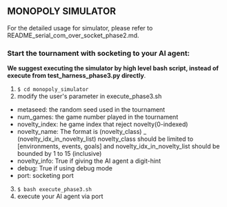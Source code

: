 ## MONOPOLY SIMULATOR

For the detailed usage for simulator, please refer to README_serial_com_over_socket_phase2.md.


### Start the tournament with socketing to your AI agent:

__We suggest executing the simulator by high level bash script, instead of execute from test_harness_phase3.py directly__.

1. ```$ cd monopoly_simulator```
2. modify the user's parameter in execute_phase3.sh
 * metaseed: the random seed used in the tournament
 * num_games: the game number played in the tournament
 * novelty_index: he game index that reject novelty(0-indexed)
 * novelty_name: The format is (novelty_class) _ (novelty_idx_in_novelty_list)
novelty_class should be limited to [environments, events, goals] and novelty_idx_in_novelty_list should be bounded by 1 to 15 (inclusive)
 * novelty_info: True if giving the AI agent a digit-hint 
 * debug: True if using debug mode
 * port: socketing port
3. ```$ bash execute_phase3.sh```
4. execute your AI agent via port
